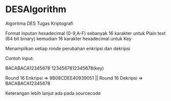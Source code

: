 # DESAlgorithm
Algoritma DES Tugas Kriptografi

Format inputan hexadecimal (0-9,A-F) sebanyak 16 karakter untuk Plain text (64 bit binary) kemudian 16 karakter hexadecimal untuk Key

Menampilkan setiap ronde perubahan enkripsi dan dekripsi

Contoh input:

BACABACA12345678  1234567812345678(key)

Round 16 Enkripsi => 9B08CDEE40939051 || Round 16 Dekripsi => BACABACA12345678

Keterangan lebih lanjut ada pada sourcecode
